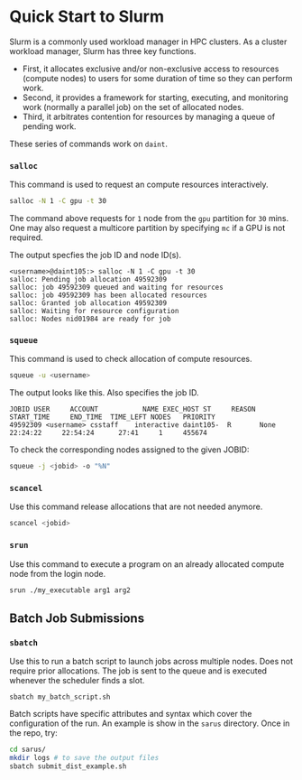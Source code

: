 # Quick Start to Slurm

Slurm is a commonly used workload manager in HPC clusters. As a cluster workload manager, Slurm has three key functions. 

- First, it allocates exclusive and/or non-exclusive access to resources (compute nodes) to users for some duration of time so they can perform work.
- Second, it provides a framework for starting, executing, and monitoring work (normally a parallel job) on the set of allocated nodes.
- Third, it arbitrates contention for resources by managing a queue of pending work.

These series of commands work on `daint`.

### `salloc`

This command is used to request an compute resources interactively.

```bash
salloc -N 1 -C gpu -t 30
```

The command above requests for `1` node from the `gpu` partition for `30` mins. One may also request a multicore partition by specifying `mc` if a GPU is not required.

The output specfies the job ID and node ID(s).

```console
<username>@daint105:> salloc -N 1 -C gpu -t 30
salloc: Pending job allocation 49592309
salloc: job 49592309 queued and waiting for resources
salloc: job 49592309 has been allocated resources
salloc: Granted job allocation 49592309
salloc: Waiting for resource configuration
salloc: Nodes nid01984 are ready for job
```

### `squeue`

This command is used to check allocation of compute resources.

```bash
squeue -u <username>
```

The output looks like this. Also specifies the job ID.

```console
JOBID USER     ACCOUNT           NAME EXEC_HOST ST     REASON   START_TIME     END_TIME  TIME_LEFT NODES   PRIORITY
49592309 <username> csstaff    interactive daint105-  R       None     22:24:22     22:54:24      27:41     1     455674
```

To check the corresponding nodes assigned to the given JOBID:

```bash
squeue -j <jobid> -o "%N"
```

### `scancel`

Use this command release allocations that are not needed anymore.

```bash
scancel <jobid>
```

### `srun`

Use this command to execute a program on an already allocated compute node from the login node.

```bash
srun ./my_executable arg1 arg2
```

## Batch Job Submissions

### `sbatch`

Use this to run a batch script to launch jobs across multiple nodes. Does not require prior allocations. The job is sent to the queue and is executed whenever the scheduler finds a slot.

```
sbatch my_batch_script.sh
```

Batch scripts have specific attributes and syntax which cover the configuration of the run. An example is show in the `sarus` directory. Once in the repo, try:

```bash
cd sarus/
mkdir logs # to save the output files
sbatch submit_dist_example.sh
```
